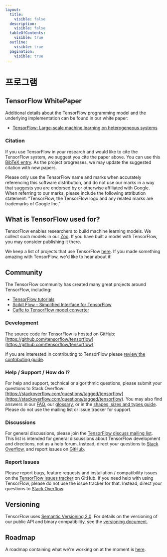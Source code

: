 ```yaml
---
layout:
  title:
    visible: false
  description:
    visible: false
  tableOfContents:
    visible: true
  outline:
    visible: true
  pagination:
    visible: true
---
```


# 프로그램

## TensorFlow WhitePaper

Additional details about the TensorFlow programming model and the underlying implementation can be found in our white paper:

* [TensorFlow: Large-scale machine learning on heterogeneous systems](http://download.tensorflow.org/paper/whitepaper2015.pdf)

### Citation

If you use TensorFlow in your research and would like to cite the TensorFlow system, we suggest you cite the paper above. You can use this [BibTeX entry](../index-4/bib.md). As the project progresses, we may update the suggested citation with new papers.

Please only use the TensorFlow name and marks when accurately referencing this software distribution, and do not use our marks in a way that suggests you are endorsed by or otherwise affiliated with Google. When referring to our marks, please include the following attribution statement: "TensorFlow, the TensorFlow logo and any related marks are trademarks of Google Inc."

## What is TensorFlow used for?

TensorFlow enables researchers to build machine learning models. We collect such models in our [Zoo](https://github.com/tensorflow/models). If you have built a model with TensorFlow, you may consider publishing it there.

We keep a list of projects that use TensorFlow [here](broken-reference). If you made something amazing with TensorFlow, we'd like to hear about it!

## Community

The TensorFlow community has created many great projects around TensorFlow, including:

* [TensorFlow tutorials](https://github.com/pkmital/tensorflow\_tutorials)
* [Scikit Flow - Simplified Interface for TensorFlow](https://github.com/tensorflow/skflow)
* [Caffe to TensorFlow model converter](https://github.com/ethereon/caffe-tensorflow)

### Development

The source code for TensorFlow is hosted on GitHub: [https://github.com/tensorflow/tensorflow](https://github.com/tensorflow/tensorflow).

If you are interested in contributing to TensorFlow please [review the contributing guide](https://github.com/tensorflow/tensorflow/blob/master/CONTRIBUTING.md).

### Help / Support / How do I?

For help and support, technical or algorithmic questions, please submit your questions to Stack Overflow: [https://stackoverflow.com/questions/tagged/tensorflow](https://stackoverflow.com/questions/tagged/tensorflow). You may also find answers in our [FAQ](../index-4/faq.md), our [glossary](../index-4/glossary.md), or in the [shapes, sizes and types guide](broken-reference). Please do not use the mailing list or issue tracker for support.

### Discussions

For general discussions, please join the [TensorFlow discuss mailing list](https://groups.google.com/a/tensorflow.org/d/forum/discuss). This list is intended for general discussions about TensorFlow development and directions, not as a help forum. Instead, direct your questions to [Stack Overflow](https://stackoverflow.com/questions/tagged/tensorflow), and report issues on [GitHub](https://github.com/tensorflow/tensorflow/issues).

### Report Issues

Please report bugs, feature requests and installation / compatibility issues on the [TensorFlow issues tracker](https://github.com/tensorflow/tensorflow/issues) on GitHub. If you need help with using TensorFlow, please do not use the issue tracker for that. Instead, direct your questions to [Stack Overflow](https://stackoverflow.com/questions/tagged/tensorflow).

## Versioning

TensorFlow uses [Semantic Versioning 2.0](http://semver.org). For details on the versioning of our public API and binary compatibility, see the [versioning document](broken-reference).

## Roadmap

A roadmap containing what we're working on at the moment is [here](broken-reference).

